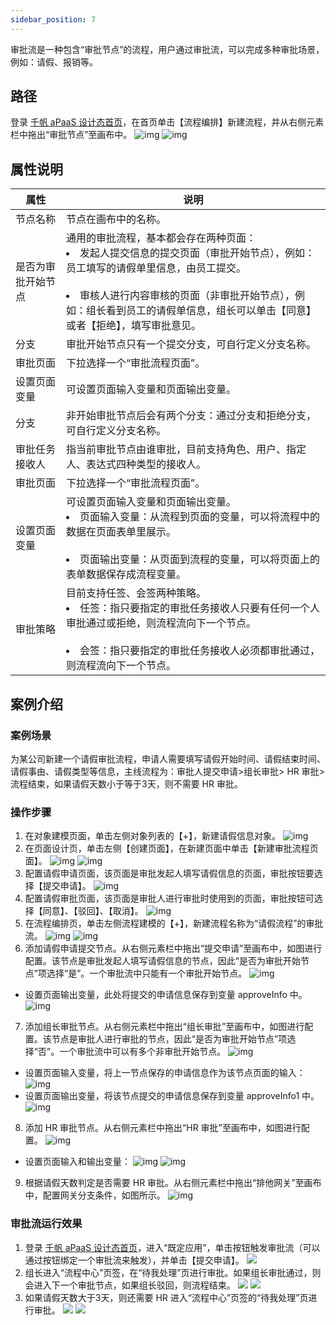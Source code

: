 ```yaml
---
sidebar_position: 7
---
```


审批流是一种包含“审批节点”的流程，用户通过审批流，可以完成多种审批场景，例如：请假、报销等。

## 路径
登录 [千帆 aPaaS 设计态首页](https://apaas.cloud.tencent.com/)，在首页单击【流程编排】新建流程，并从右侧元素栏中拖出“审批节点”至画布中。
![img](https://main.qcloudimg.com/raw/63f5e8fdea86f6260bf120f7e1aeb66d.png)
![img](https://main.qcloudimg.com/raw/2cb2ed4feb8a23f0040bf618a3c1dd45.png)

## 属性说明

| 属性               | 说明                                                         |
| ------------------ | ------------------------------------------------------------ |
| 节点名称           | 节点在画布中的名称。                                           |
| 是否为审批开始节点 | 通用的审批流程，基本都会存在两种页面：<br /><li>发起人提交信息的提交页面（审批开始节点），例如：员工填写的请假单里信息，由员工提交。</li><br /><li>审核人进行内容审核的页面（非审批开始节点），例如：组长看到员工的请假单信息，组长可以单击【同意】或者【拒绝】，填写审批意见。</li> |
| 分支               | 审批开始节点只有一个提交分支，可自行定义分支名称。           |
| 审批页面           | 下拉选择一个“审批流程页面”。                                 |
| 设置页面变量       | 可设置页面输入变量和页面输出变量。                             |
| 分支               | 非开始审批节点后会有两个分支：通过分支和拒绝分支，可自行定义分支名称。 |
| 审批任务接收人     | 指当前审批节点由谁审批，目前支持角色、用户、指定人、表达式四种类型的接收人。 |
| 审批页面           | 下拉选择一个“审批流程页面”。                                   |
| 设置页面变量       | 可设置页面输入变量和页面输出变量。<br /><li>页面输入变量：从流程到页面的变量，可以将流程中的数据在页面表单里展示。</li><br /><li>页面输出变量：从页面到流程的变量，可以将页面上的表单数据保存成流程变量。</li> |
| 审批策略           | 目前支持任签、会签两种策略。<br /><li>任签：指只要指定的审批任务接收人只要有任何一个人审批通过或拒绝，则流程流向下一个节点。</li><br /><li>会签：指只要指定的审批任务接收人必须都审批通过，则流程流向下一个节点。</li> |


## 案例介绍
### 案例场景
为某公司新建一个请假审批流程，申请人需要填写请假开始时间、请假结束时间、请假事由、请假类型等信息，主线流程为：审批人提交申请>组长审批> HR 审批>流程结束，如果请假天数小于等于3天，则不需要 HR 审批。

### 操作步骤
1. 在对象建模页面，单击左侧对象列表的【+】，新建请假信息对象。
![img](https://main.qcloudimg.com/raw/c0fa778be8812ffc94d3c899d0f71d83.png)
2. 在页面设计页，单击左侧【创建页面】，在新建页面中单击【新建审批流程页面】。
![img](https://main.qcloudimg.com/raw/aea9ed16cfc2745f3b79538e8784ce1b.png)
 ![img](https://main.qcloudimg.com/raw/efdfa08e04521ad3f738971e1bce3333.png)
3. 配置请假申请页面，该页面是审批发起人填写请假信息的页面，审批按钮要选择【提交申请】。
![img](https://main.qcloudimg.com/raw/f2856fb99e349112f5017c3a4fd1d883.png)
4. 配置请假审批页面，该页面是审批人进行审批时使用到的页面，审批按钮可选择【同意】、【驳回】、【取消】。
![img](https://main.qcloudimg.com/raw/ec9b18bfbecea1e995b6652e960afbea.png)
5. 在流程编排页，单击左侧流程建模的【+】，新建流程名称为“请假流程”的审批流。    ![img](https://main.qcloudimg.com/raw/5b45cf4207e27f2250563c610793e5b9.png)
 ![img](https://main.qcloudimg.com/raw/f226432a8c398b4a03d5779776739fcb.png)
6. 添加请假申请提交节点。从右侧元素栏中拖出“提交申请”至画布中，如图进行配置。该节点是审批发起人填写请假信息的节点，因此“是否为审批开始节点”项选择“是”。一个审批流中只能有一个审批开始节点。
![img](https://main.qcloudimg.com/raw/03f255eef206e3e1fb8d92df7da3f634.png)
 - 设置页面输出变量，此处将提交的申请信息保存到变量 approveInfo 中。
 ![img](https://main.qcloudimg.com/raw/11f0efd149f560ae2aa6adbf9d61e492.png)
7. 添加组长审批节点。从右侧元素栏中拖出“组长审批”至画布中，如图进行配置。该节点是审批人进行审批的节点，因此“是否为审批开始节点”项选择“否”。一个审批流中可以有多个非审批开始节点。   ![img](https://main.qcloudimg.com/raw/e620a57facd5505e7a57f5889fee789c.png)
 - 设置页面输入变量，将上一节点保存的申请信息作为该节点页面的输入：
![img](https://main.qcloudimg.com/raw/20ee542abd62b8f67fed29bb2ed01396.png)
 - 设置页面输出变量，将该节点提交的申请信息保存到变量 approveInfo1 中。
![img](https://main.qcloudimg.com/raw/27addb7719e93e4ae4539e53cb1b18fe.png)
8. 添加 HR 审批节点。从右侧元素栏中拖出“HR 审批”至画布中，如图进行配置。
![img](https://main.qcloudimg.com/raw/89b61e31e29b6bb957d84b8a79ef2257.png)
 - 设置页面输入和输出变量：
![img](https://main.qcloudimg.com/raw/51d7b564aa4cc2ff3882683a29550b8e.png)                         ![img](https://main.qcloudimg.com/raw/df10d8973b60ed4b18e2ed9bfa77a42a.png)
9. 根据请假天数判定是否需要 HR 审批。从右侧元素栏中拖出“排他网关”至画布中，配置网关分支条件，如图所示。
![img](https://main.qcloudimg.com/raw/8a85039cf2f9e788444b599fe094253f.png)

### 审批流运行效果
1. 登录 [千帆 aPaaS 设计态首页](https://apaas.cloud.tencent.com/)，进入“既定应用”，单击按钮触发审批流（可以通过按钮绑定一个审批流来触发），并单击【提交申请】。
![](https://main.qcloudimg.com/raw/f367efe7f0999b92e43dde8d7032a85c.png)
2. 组长进入“流程中心”页签，在“待我处理”页进行审批。如果组长审批通过，则会进入下一个审批节点，如果组长驳回，则流程结束。
![](https://main.qcloudimg.com/raw/d528916c358e1c397cde0ec3fdebfc34.png)
![](https://main.qcloudimg.com/raw/a78d189b6b7c9ae264e9046f513d29f2.png)
3. 如果请假天数大于3天，则还需要 HR 进入“流程中心”页签的“待我处理”页进行审批。
![](https://main.qcloudimg.com/raw/ba17f23eb758e8868f161a065a9eeca8.png)
![](https://main.qcloudimg.com/raw/aee4ebb5b0142fe51a09fb3cecfe3b87.png)


